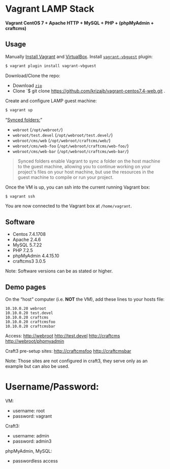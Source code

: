 # Vagrant LAMP Stack

**Vagrant CentOS 7 + Apache HTTP + MySQL + PHP + (phpMyAdmin + craftcms)**

## Usage

Manually [Install Vagrant](https://www.vagrantup.com) and [VirtualBox](https://www.virtualbox.org/wiki/Downloads).
Install [`vagrant-vbguest`](https://github.com/dotless-de/vagrant-vbguest) plugin:

```bash
$ vagrant plugin install vagrant-vbguest
```

Download/Clone the repo:
- Download [`zip`](../../archive/master.zip)
- Clone `$ git clone https://github.com/krizajb/vagrant-centos7.4-web.git .

Create and configure LAMP guest machine:
```bash
$ vagrant up
```

“[Synced folders:](https://www.vagrantup.com/docs/synced-folders/basic_usage.html)”
- `webroot` (`/opt/webroot/`)
- `webroot/test.devel` (`/opt/webroot/test.devel/`)
- `webroot/cms/web` (`/opt/webroot/craftcms/web/`)
- `webroot/cms/web-foo` (`/opt/webroot/craftcms/web-foo/`)
- `webroot/cms/web-bar` (`/opt/webroot/craftcms/web-bar/`)


> Synced folders enable Vagrant to sync a folder on the host machine to the guest machine, allowing you to continue working on your project's files on your host machine, but use the resources in the guest machine to compile or run your project.

Once the VM is up, you can ssh into the current running Vagrant box:
```bash
$ vagrant ssh
```
You are now connected to the Vagrant box at `/home/vagrant`.

## Software
- Centos 7.4.1708
- Apache 2.4.6
- MySQL 5.7.22
- PHP 7.2.5
- phpMyAdmin 4.4.15.10 
- craftcms3 3.0.5

Note: Software versions can be as stated or higher.

## Demo pages

On the “host” computer (i.e. **NOT** the VM), add these lines to your hosts file:

```text
10.10.0.20 webroot
10.10.0.20 test.devel
10.10.0.20 craftcms
10.10.0.20 craftcmsfoo
10.10.0.20 craftcmsbar
```
Access:
<http://webroot>
<http://test.devel>
<http://craftcms>
<http://webroot/phpmyadmin>

Craft3 pre-setup sites:
<http://craftcmsfoo>
<http://craftcmsbar>

Note: Those sites are not configured in craft3, they serve only as an example but can also be used.

# Username/Password:
VM:
- username: root
- password: vagrant

Craft3:
- username: admin
- password: admin3

phpMyAdmin, MySQL:
- passwordless access 
